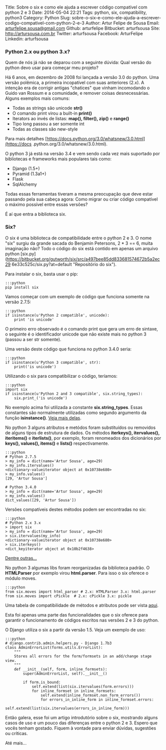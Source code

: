 Title: Sobre o six e como ele ajuda a escrever código compatível com python 2 e 3
Date: 2014-05-04 22:21
Tags: python, six, compatibility, python3
Category: Python
Slug: sobre-o-six-e-como-ele-ajuda-a-escrever-codigo-compativel-com-python-2-e-3
Author: Artur Felipe de Sousa
Email:  arturfelipe.sousa@gmail.com
Github: arturfelipe
Bitbucket: arturfsousa
Site: http://artursousa.com.br
Twitter: arturfsousa
Facebook: ArturFelipe
Linkedin: arturfsousa


### Python 2.x ou python 3.x?

Quem de nós já não se deparou com a seguinte dúvida: Qual versão do
python devo usar para começar meu projeto?

Há 6 anos, em dezembro de 2008 foi lançada a versão 3.0 do python. Uma versão
polêmica, a primeira incopatível com suas anteriores (2.x). A intenção era de
corrigir antigas "chatices" que vinham incomodando o Guido van Rossum e a
comunidade, e remover coisas desnecessárias. Alguns exemplos mais comuns:

* Todas as strings são unicode **str()**
* O comando print virou a built-in **print()**
* Iterators ao invés de listas: **map(), filter(), zip()** e **range()**
* Tipo long passou a ser somente int
* Todas as classes são new-style

Para mais detalhes [https://docs.python.org/3.0/whatsnew/3.0.html](https://docs
.python.org/3.0/whatsnew/3.0.html).

O python 3 já está na versão 3.4 e vem sendo cada vez mais suportado por
bibliotecas e frameworks mais populares tais como:

* Django (1.5+)
* Pyramid (1.3a1+)
* Flask
* SqlAlchemy

Todas essas ferramentas tiveram a mesma preocupação que deve estar passando
pela sua cabeça agora: Como migrar ou criar código compatível o máximo possível
entre essas versões?

É aí que entra a biblioteca six.

### Six?

O six é uma biblioteca de compatibilidade entre o python 2 e 3. O nome "six"
surgiu da grande sacada do Benjamin Petersons, 2 * 3 == 6, muita imaginação
não? Todo o código do six está contido em apenas um arquivo python
[six.py](https://bitbucket.org/gutworth/six/src/a497bee85dd833681574672b5a2ec29
6e33c525c/six.py?at=default "Repositório do six").

Para instalar o six, basta usar o pip:

    :::python
    pip install six

Vamos começar com um exemplo de código que funciona somente na versão 2.7.5:

    :::python
    if isinstance(u'Python 2 compatible', unicode):
        print 'is unicode'

O primeiro erro observado é o comando print que gera um erro de sintaxe, o
seguinte é o identificador unicode que não existe mais no python 3 (passou a
ser str somente).

Uma versão deste código que funciona no python 3.4.0 seria:

    :::python
    if isinstance(u'Python 3 compatible', str):
        print('is unicode')

Utilizando o six para compatibilizar o código, teríamos:

    :::python
    import six
    if isinstance(u'Python 2 and 3 compatible', six.string_types):
        six.print_('is unicode')

No exemplo acima foi utilizada a constante **six.string_types**. Essas
constantes são normalmente utilizadas como segundo argumento da função
**isinstance()**. [Veja mais delas](https://pythonhosted.org/six/#constants).

No python 3 alguns atributos e metódos foram substituídos ou removidos de
alguns tipos de estrutura de dados. Os métodos **iterkeys(), itervalues(),
iteritems()** e **iterlists()**, por exemplo, foram renomeados dos dicionários
por **keys(), values(), items()** e **lists()** respectivamente.

    :::python
    # Python 2.7.5
    > my_info = dict(name='Artur Sousa', age=29)
    > my_info.itervalues()
    <dictionary-valueiterator object at 0x10738e680>
    > my_info.values()
    [29, 'Artur Sousa']

    # Python 3.4.0
    > my_info = dict(name='Artur Sousa', age=29)
    > my_info.values()
    dict_values([29, 'Artur Sousa'])

Versões compatíveis destes métodos podem ser encontradas no six:

    :::python
    # Python 2.x 3.x
    > import six
    > my_info = dict(name='Artur Sousa', age=29)
    > six.itervalues(my_info)
    <dictionary-valueiterator object at 0x10738e680>
    > six.iterkeys()
    <dict_keyiterator object at 0x10b2f4638>

[Dentre outras...](https://pythonhosted.org/six/#object-model-compatibility)

No python 3 algumas libs foram reorganizadas da biblioteca padrão. O
**HTMLParser** por exemplo virou **html.parser**. Para isso o six oferece o
módulo moves.

    :::python
    from six.moves import html_parser # 2.x: HTMLParser 3.x: html.parser
    from six.moves import cPickle  # 2.x: cPickle 3.x: pickle

Uma tabela de compatibilidade de métodos e atributos pode ser vista
[aqui](https://pythonhosted.org/six/#module-six.moves).

Esta foi apenas uma parte das funcionalidades que o six oferece para garantir
o funcionamento de códigos escritos nas versões 2 e 3 do python.

O Django utiliza o six a partir da versão 1.5. Veja um exemplo de uso:

    :::python
    # django.contrib.admin.helpers.py - Django 1.7b3
    class AdminErrorList(forms.utils.ErrorList):
        """
        Stores all errors for the form/formsets in an add/change stage view.
        """
        def __init__(self, form, inline_formsets):
            super(AdminErrorList, self).__init__()

            if form.is_bound:
                self.extend(list(six.itervalues(form.errors)))
                for inline_formset in inline_formsets:
                    self.extend(inline_formset.non_form_errors())
                    for errors_in_inline_form in inline_formset.errors:
                        self.extend(list(six.itervalues(errors_in_inline_form)))

Então galera, esse foi um artigo introdutório sobre o six, mostrando alguns
casos de uso e um pouco das diferenças entre o python 2 e 3. Espero que vocês
tenham gostado. Fiquem à vontade para enviar dúvidas, sugestões ou críticas.

Até mais...
